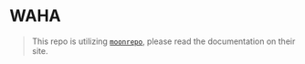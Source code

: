 # WAHA

> This repo is utilizing [`moonrepo`](https://moonrepo.dev/), please read the documentation on their site.
